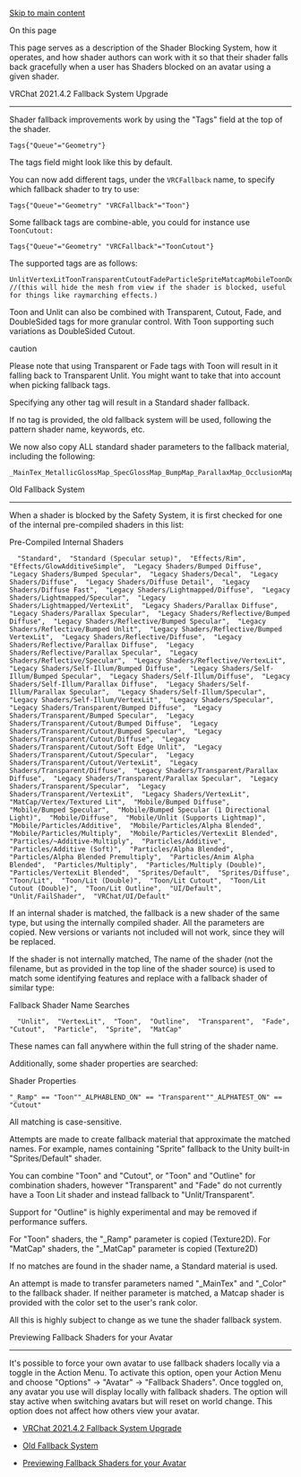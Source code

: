 [Skip to main content](https://creators.vrchat.com/avatars/shader-fallback-system/#__docusaurus_skipToContent_fallback)

On this page

This page serves as a description of the Shader Blocking System, how it operates, and how shader authors can work with it so that their shader falls back gracefully when a user has Shaders blocked on an avatar using a given shader.

VRChat 2021.4.2 Fallback System Upgrade[​](https://creators.vrchat.com/avatars/shader-fallback-system/#vrchat-202142-fallback-system-upgrade "Direct link to VRChat 2021.4.2 Fallback System Upgrade")

-------------------------------------------------------------------------------------------------------------------------------------------------------------------------------------------------------

Shader fallback improvements work by using the "Tags" field at the top of the shader.

    Tags{"Queue"="Geometry"}

The tags field might look like this by default.

You can now add different tags, under the `VRCFallback` name, to specify which fallback shader to try to use:

    Tags{"Queue"="Geometry" "VRCFallback"="Toon"}

Some fallback tags are combine-able, you could for instance use `ToonCutout:`

    Tags{"Queue"="Geometry" "VRCFallback"="ToonCutout"}

The supported tags are as follows:

    UnlitVertexLitToonTransparentCutoutFadeParticleSpriteMatcapMobileToonDoubleSidedHidden //(this will hide the mesh from view if the shader is blocked, useful for things like raymarching effects.)

Toon and Unlit can also be combined with Transparent, Cutout, Fade, and DoubleSided tags for more granular control. With Toon supporting such variations as DoubleSided Cutout.

caution

Please note that using Transparent or Fade tags with Toon will result in it falling back to Transparent Unlit. You might want to take that into account when picking fallback tags.

Specifying any other tag will result in a Standard shader fallback.

If no tag is provided, the old fallback system will be used, following the pattern shader name, keywords, etc.

We now also copy ALL standard shader parameters to the fallback material, including the following:

    _MainTex_MetallicGlossMap_SpecGlossMap_BumpMap_ParallaxMap_OcclusionMap_EmissionMap_DetailMask_DetailAlbedoMap_DetailNormalMap_Color_EmissionColor_SpecColor_Cutoff_Glossiness_GlossMapScale_SpecularHighlights_GlossyReflections_SmoothnessTextureChannel_Metallic_SpecularHighlights_GlossyReflections_BumpScale_Parallax_OcclusionStrength_DetailNormalMapScale_UVSec_Mode_SrcBlend_DstBlend_ZWrite

Old Fallback System[​](https://creators.vrchat.com/avatars/shader-fallback-system/#old-fallback-system "Direct link to Old Fallback System")

---------------------------------------------------------------------------------------------------------------------------------------------

When a shader is blocked by the Safety System, it is first checked for one of the internal pre-compiled shaders in this list:

Pre-Compiled Internal Shaders

      "Standard",  "Standard (Specular setup)",  "Effects/Rim",  "Effects/GlowAdditiveSimple",  "Legacy Shaders/Bumped Diffuse",  "Legacy Shaders/Bumped Specular",  "Legacy Shaders/Decal",  "Legacy Shaders/Diffuse",  "Legacy Shaders/Diffuse Detail",  "Legacy Shaders/Diffuse Fast",  "Legacy Shaders/Lightmapped/Diffuse",  "Legacy Shaders/Lightmapped/Specular",  "Legacy Shaders/Lightmapped/VertexLit",  "Legacy Shaders/Parallax Diffuse",  "Legacy Shaders/Parallax Specular",  "Legacy Shaders/Reflective/Bumped Diffuse",  "Legacy Shaders/Reflective/Bumped Specular",  "Legacy Shaders/Reflective/Bumped Unlit",  "Legacy Shaders/Reflective/Bumped VertexLit",  "Legacy Shaders/Reflective/Diffuse",  "Legacy Shaders/Reflective/Parallax Diffuse",  "Legacy Shaders/Reflective/Parallax Specular",  "Legacy Shaders/Reflective/Specular",  "Legacy Shaders/Reflective/VertexLit",  "Legacy Shaders/Self-Illum/Bumped Diffuse",  "Legacy Shaders/Self-Illum/Bumped Specular",  "Legacy Shaders/Self-Illum/Diffuse",  "Legacy Shaders/Self-Illum/Parallax Diffuse",  "Legacy Shaders/Self-Illum/Parallax Specular",  "Legacy Shaders/Self-Illum/Specular",  "Legacy Shaders/Self-Illum/VertexLit",  "Legacy Shaders/Specular",  "Legacy Shaders/Transparent/Bumped Diffuse",  "Legacy Shaders/Transparent/Bumped Specular",  "Legacy Shaders/Transparent/Cutout/Bumped Diffuse",  "Legacy Shaders/Transparent/Cutout/Bumped Specular",  "Legacy Shaders/Transparent/Cutout/Diffuse",  "Legacy Shaders/Transparent/Cutout/Soft Edge Unlit",  "Legacy Shaders/Transparent/Cutout/Specular",  "Legacy Shaders/Transparent/Cutout/VertexLit",  "Legacy Shaders/Transparent/Diffuse",  "Legacy Shaders/Transparent/Parallax Diffuse",  "Legacy Shaders/Transparent/Parallax Specular",  "Legacy Shaders/Transparent/Specular",  "Legacy Shaders/Transparent/VertexLit",  "Legacy Shaders/VertexLit",  "MatCap/Vertex/Textured Lit",  "Mobile/Bumped Diffuse",  "Mobile/Bumped Specular",  "Mobile/Bumped Specular (1 Directional Light)",  "Mobile/Diffuse",  "Mobile/Unlit (Supports Lightmap)",  "Mobile/Particles/Additive",  "Mobile/Particles/Alpha Blended",  "Mobile/Particles/Multiply",  "Mobile/Particles/VertexLit Blended",  "Particles/~Additive-Multiply",  "Particles/Additive",  "Particles/Additive (Soft)",  "Particles/Alpha Blended",  "Particles/Alpha Blended Premultiply",  "Particles/Anim Alpha Blended",  "Particles/Multiply",  "Particles/Multiply (Double)",  "Particles/VertexLit Blended",  "Sprites/Default",  "Sprites/Diffuse",  "Toon/Lit",  "Toon/Lit (Double)",  "Toon/Lit Cutout",  "Toon/Lit Cutout (Double)",  "Toon/Lit Outline",  "UI/Default",  "Unlit/FailShader",  "VRChat/UI/Default"

If an internal shader is matched, the fallback is a new shader of the same type, but using the internally compiled shader. All the parameters are copied. New versions or variants not included will not work, since they will be replaced.

If the shader is not internally matched, The name of the shader (not the filename, but as provided in the top line of the shader source) is used to match some identifying features and replace with a fallback shader of similar type:

Fallback Shader Name Searches

      "Unlit",  "VertexLit",  "Toon",  "Outline",  "Transparent",  "Fade",  "Cutout",  "Particle",  "Sprite",  "MatCap"

These names can fall anywhere within the full string of the shader name.

Additionally, some shader properties are searched:

Shader Properties

    "_Ramp" == "Toon""_ALPHABLEND_ON" == "Transparent""_ALPHATEST_ON" == "Cutout"

All matching is case-sensitive.

Attempts are made to create fallback material that approximate the matched names. For example, names containing "Sprite" fallback to the Unity built-in "Sprites/Default" shader.

You can combine "Toon" and "Cutout", or "Toon" and "Outline" for combination shaders, however "Transparent" and "Fade" do not currently have a Toon Lit shader and instead fallback to "Unlit/Transparent".

Support for "Outline" is highly experimental and may be removed if performance suffers.

For "Toon" shaders, the "\_Ramp" parameter is copied (Texture2D). For "MatCap" shaders, the "\_MatCap" parameter is copied (Texture2D)

If no matches are found in the shader name, a Standard material is used.

An attempt is made to transfer parameters named "\_MainTex" and "\_Color" to the fallback shader. If neither parameter is matched, a Matcap shader is provided with the color set to the user's rank color.

All this is highly subject to change as we tune the shader fallback system.

Previewing Fallback Shaders for your Avatar[​](https://creators.vrchat.com/avatars/shader-fallback-system/#previewing-fallback-shaders-for-your-avatar "Direct link to Previewing Fallback Shaders for your Avatar")

---------------------------------------------------------------------------------------------------------------------------------------------------------------------------------------------------------------------

It's possible to force your own avatar to use fallback shaders locally via a toggle in the Action Menu. To activate this option, open your Action Menu and choose "Options" -> "Avatar" -> "Fallback Shaders". Once toggled on, any avatar you use will display locally with fallback shaders. The option will stay active when switching avatars but will reset on world change. This option does not affect how others view your avatar.

*   [VRChat 2021.4.2 Fallback System Upgrade](https://creators.vrchat.com/avatars/shader-fallback-system/#vrchat-202142-fallback-system-upgrade)
    
*   [Old Fallback System](https://creators.vrchat.com/avatars/shader-fallback-system/#old-fallback-system)
    
*   [Previewing Fallback Shaders for your Avatar](https://creators.vrchat.com/avatars/shader-fallback-system/#previewing-fallback-shaders-for-your-avatar)
